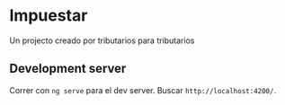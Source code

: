 # Impuestar

Un projecto creado por tributarios para tributarios

## Development server

Correr con `ng serve` para el dev server. Buscar `http://localhost:4200/`.
